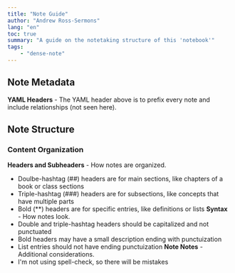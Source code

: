```yaml
---
title: "Note Guide"
author: "Andrew Ross-Sermons"
lang: "en"
toc: true
summary: "A guide on the notetaking structure of this 'notebook'"
tags:
    - "dense-note"
---
```

## Note Metadata
**YAML Headers** - The YAML header above is to prefix every note and include relationships (not seen here).
## Note Structure
### Content Organization
**Headers and Subheaders** - How notes are organized.
- Doulbe-hashtag (##) headers are for main sections, like chapters of a book or class sections
- Triple-hashtag (###) headers are for subsections, like concepts that have multiple parts
- Bold (\*\*) headers are for specific entries, like definitions or lists
**Syntax** - How notes look.
- Double and triple-hashtag headers should be capitalized and not punctuated
- Bold headers may have a small description ending with punctuization
- List entries should not have ending punctuization
**Note Notes** - Additional considerations.
- I'm not using spell-check, so there will be mistakes
